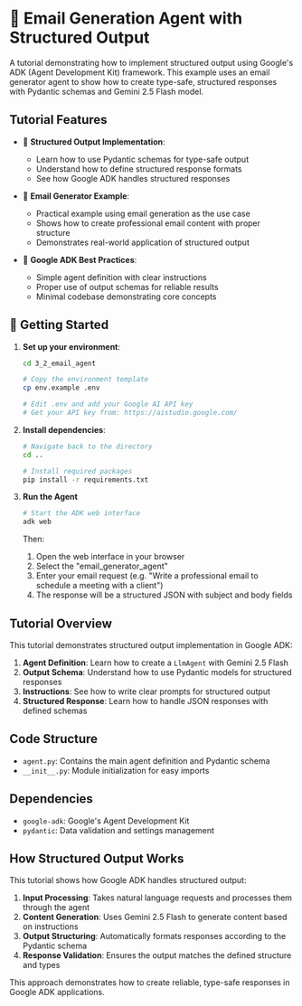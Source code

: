 # 📧 Email Generation Agent with Structured Output

A tutorial demonstrating how to implement structured output using Google's ADK (Agent Development Kit) framework. This example uses an email generator agent to show how to create type-safe, structured responses with Pydantic schemas and Gemini 2.5 Flash model.

## Tutorial Features

- 📝 **Structured Output Implementation**: 
  - Learn how to use Pydantic schemas for type-safe output
  - Understand how to define structured response formats
  - See how Google ADK handles structured responses

- 🎯 **Email Generator Example**: 
  - Practical example using email generation as the use case
  - Shows how to create professional email content with proper structure
  - Demonstrates real-world application of structured output

- 🔧 **Google ADK Best Practices**: 
  - Simple agent definition with clear instructions
  - Proper use of output schemas for reliable results
  - Minimal codebase demonstrating core concepts

## 🚀 Getting Started

1. **Set up your environment**:
   ```bash
   cd 3_2_email_agent
   
   # Copy the environment template
   cp env.example .env
   
   # Edit .env and add your Google AI API key
   # Get your API key from: https://aistudio.google.com/
   ```

2. **Install dependencies**:
   ```bash
   # Navigate back to the directory
   cd ..

   # Install required packages
   pip install -r requirements.txt
   ```

3. **Run the Agent**
   ```bash
   # Start the ADK web interface
   adk web
   ```
   Then:
   1. Open the web interface in your browser
   2. Select the "email_generator_agent"
   3. Enter your email request (e.g. "Write a professional email to schedule a meeting with a client")
   4. The response will be a structured JSON with subject and body fields

## Tutorial Overview

This tutorial demonstrates structured output implementation in Google ADK:

1. **Agent Definition**: Learn how to create a `LlmAgent` with Gemini 2.5 Flash
2. **Output Schema**: Understand how to use Pydantic models for structured responses
3. **Instructions**: See how to write clear prompts for structured output
4. **Structured Response**: Learn how to handle JSON responses with defined schemas

## Code Structure

- `agent.py`: Contains the main agent definition and Pydantic schema
- `__init__.py`: Module initialization for easy imports

## Dependencies

- `google-adk`: Google's Agent Development Kit
- `pydantic`: Data validation and settings management

## How Structured Output Works

This tutorial shows how Google ADK handles structured output:

1. **Input Processing**: Takes natural language requests and processes them through the agent
2. **Content Generation**: Uses Gemini 2.5 Flash to generate content based on instructions
3. **Output Structuring**: Automatically formats responses according to the Pydantic schema
4. **Response Validation**: Ensures the output matches the defined structure and types

This approach demonstrates how to create reliable, type-safe responses in Google ADK applications. 